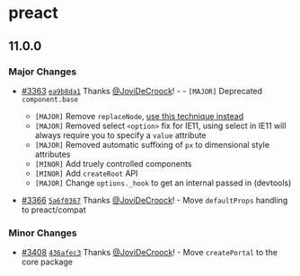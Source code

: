# preact

## 11.0.0
### Major Changes



- [#3363](https://github.com/preactjs/preact/pull/3363) [`ea9b8da1`](https://github.com/preactjs/preact/commit/ea9b8da180b66490e99cfbc6b103d178436b31b8) Thanks [@JoviDeCroock](https://github.com/JoviDeCroock)! - - `[MAJOR]` Deprecated `component.base`
  - `[MAJOR]` Remove `replaceNode`, [use this technique instead](https://gist.github.com/developit/f321a9ef092ad39f54f8d7c8f99eb29a)
  - `[MAJOR]` Removed select `<option>` fix for IE11, using select in IE11 will always require you to specify a `value` attribute
  - `[MAJOR]` Removed automatic suffixing of `px` to dimensional style attributes
  - `[MINOR]` Add truely controlled components
  - `[MINOR]` Add `createRoot` API
  - `[MAJOR]` Change `options._hook` to get an internal passed in (devtools)


- [#3366](https://github.com/preactjs/preact/pull/3366) [`5a6f0367`](https://github.com/preactjs/preact/commit/5a6f0367e8c8d77b3c87488ee5e67e52483dd19a) Thanks [@JoviDeCroock](https://github.com/JoviDeCroock)! - Move `defaultProps` handling to preact/compat


### Minor Changes



- [#3408](https://github.com/preactjs/preact/pull/3408) [`436afec3`](https://github.com/preactjs/preact/commit/436afec3ab8993fecaaf326b89e1c1e2e9d51c01) Thanks [@JoviDeCroock](https://github.com/JoviDeCroock)! - Move `createPortal` to the core package
